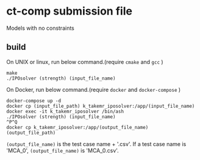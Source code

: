 # ct-comp submission file
Models with no constraints

## build

On UNIX or linux, run below command.(require `cmake` and `gcc` )

```
make
./IPOsolver (strength) (input_file_name)
```

On Docker, run below command.(require `docker` and `docker-compose` )

```
docker-compose up -d
docker cp (input_file_path) k_takemr_iposolver:/app/(input_file_name)
docker exec -it k_takemr_iposolver /bin/ash
./IPOsolver (strength) (input_file_name)
^P^Q
docker cp k_takemr_iposolver:/app/(output_file_name) (output_file_path)
```

`(output_file_name)` is the test case name + '.csv'.
If a test case name is 'MCA_0', `(output_file_name)` is 'MCA_0.csv'. 